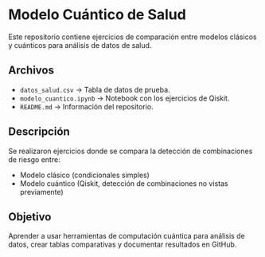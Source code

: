 # Modelo Cuántico de Salud

Este repositorio contiene ejercicios de comparación entre modelos clásicos y cuánticos para análisis de datos de salud.

## Archivos

- `datos_salud.csv` → Tabla de datos de prueba.
- `modelo_cuantico.ipynb` → Notebook con los ejercicios de Qiskit.
- `README.md` → Información del repositorio.

## Descripción

Se realizaron ejercicios donde se compara la detección de combinaciones de riesgo entre:
- Modelo clásico (condicionales simples)
- Modelo cuántico (Qiskit, detección de combinaciones no vistas previamente)

## Objetivo

Aprender a usar herramientas de computación cuántica para análisis de datos, crear tablas comparativas y documentar resultados en GitHub.
